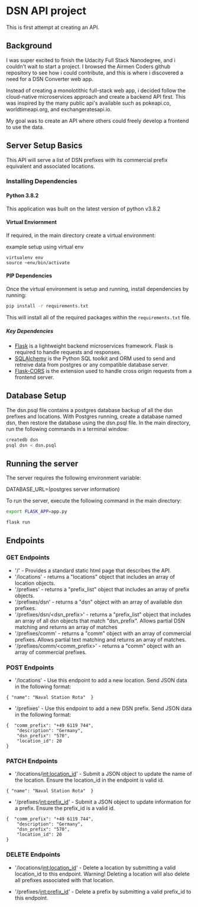 # DSN API project

This is first attempt at creating an API.  


## Background
I was super excited to finish the Udacity Full Stack Nanodegree, and i couldn't wait to start a project.  I browsed the Airmen Coders github repository to see how i could contribute, and this is where i discovered a need for a DSN Converter web app.  

Instead of creating a monolotithic full-stack web app, i decided follow the cloud-native microservices approach and create a backend API first.  This was inspired by the many public api's available such as pokeapi.co, worldtimeapi.org, and exchangeratesapi.io.

My goal was to create an API where others could freely develop a frontend to use the data.

## Server Setup Basics

This API will serve a list of DSN prefixes with its commercial prefix equivalent and associated locations.

### Installing Dependencies

#### Python 3.8.2

This application was built on the latest version of python v3.8.2

#### Virtual Enviornment

If required, in the main directory create a virtual environment: 

example setup using virtual env
``` 
virtualenv env
source ~env/bin/activate
```

#### PIP Dependencies

Once the virtual environment is setup and running, install dependencies by running:

```bash
pip install -r requirements.txt
```

This will install all of the required packages within the `requirements.txt` file.

##### Key Dependencies

- [Flask](http://flask.pocoo.org/)  is a lightweight backend microservices framework. Flask is required to handle requests and responses.
- [SQLAlchemy](https://www.sqlalchemy.org/) is the Python SQL toolkit and ORM used to send and retreive data from postgres or any compatible database server. 
- [Flask-CORS](https://flask-cors.readthedocs.io/en/latest/#) is the extension used to handle cross origin requests from a frontend server. 

## Database Setup
The dsn.psql file contains a postgres database backup of all the dsn prefixes and locations.  With Postgres running, create a database named dsn, then restore the database using the dsn.psql file. In the main directory, run the following commands in a terminal window:

```bash
createdb dsn
psql dsn < dsn.psql
```

## Running the server

The server requires the following environment variable:

DATABASE_URL=(postgres server information)

To run the server, execute the following command in the main directory:

```bash
export FLASK_APP=app.py

flask run
```

## Endpoints

### GET Endpoints
- '/' - Provides a standard static html page that describes the API.
- '/locations' - returns a "locations" object that includes an array of location objects.
- '/prefixes' - returns a "prefix_list" object that includes an array of prefix objects.
- '/prefixes/dsn' - returns a "dsn" object with an array of available dsn prefixes.
- '/prefixes/dsn/<dsn_prefix>' - returns a "prefix_list" object that includes an array of all dsn objects that match "dsn_prefix".  Allows partial DSN matching and returns an array of matches
- '/prefixes/comm' - returns a "comm" object with an array of commercial prefixes.  Allows partial text matching and returns an array of matches. 
- '/prefixes/comm/<comm_prefix>' - returns a "comm" object with an array of commercial prefixes.

### POST Endpoints
- '/locations' - Use this endpoint to add a new location. Send JSON data in the following format:
```
{ "name": "Naval Station Rota"  }
```

- '/prefixes' - Use this endpoint to add a new DSN prefix.  Send JSON data in the following format:
```
{  "comm_prefix": "+49 6119 744", 
    "description": "Germany", 
    "dsn_prefix": "570", 
    "location_id": 20
}
```

### PATCH Endpoints
- '/locations/<int:location_id>' - Submit a JSON object to update the name of the location. Ensure the location_id in the endpoint is valid id. 
```
{ "name": "Naval Station Rota"  }
```

- '/prefixes/<int:prefix_id>' - Submit a JSON object to update information for a prefix.  Ensure the prefix_id is a valid id. 
```
{  "comm_prefix": "+49 6119 744", 
    "description": "Germany", 
    "dsn_prefix": "570", 
    "location_id": 20
}        
```

### DELETE Endpoints
- '/locations/<int:location_id>' - Delete a location by submitting a valid location_id to this endpoint. Warning! Deleting a location will also delete all prefixes associated with that location.  

- '/prefixes/<int:prefix_id>' - Delete a prefix by submitting a valid prefix_id to this endpoint.
